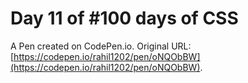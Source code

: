 # Day 11 of #100 days of CSS

A Pen created on CodePen.io. Original URL: [https://codepen.io/rahil1202/pen/oNQObBW](https://codepen.io/rahil1202/pen/oNQObBW).

